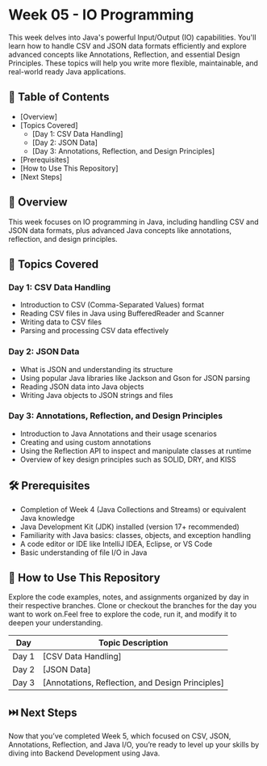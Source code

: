 # Week 05 - IO Programming

This week delves into Java's powerful Input/Output (IO) capabilities. You'll learn how to handle CSV and JSON data formats efficiently and explore advanced concepts like Annotations, Reflection, and essential Design Principles. These topics will help you write more flexible, maintainable, and real-world ready Java applications.

## 📑 Table of Contents
- [Overview]
- [Topics Covered]
  - [Day 1: CSV Data Handling]
  - [Day 2: JSON Data]
  - [Day 3: Annotations, Reflection, and Design Principles]
- [Prerequisites]
- [How to Use This Repository]
- [Next Steps]

## 🧠 Overview

This week focuses on IO programming in Java, including handling CSV and JSON data formats, plus advanced Java concepts like annotations, reflection, and design principles.

## 📘 Topics Covered

### Day 1: CSV Data Handling  
- Introduction to CSV (Comma-Separated Values) format  
- Reading CSV files in Java using BufferedReader and Scanner  
- Writing data to CSV files  
- Parsing and processing CSV data effectively  

### Day 2: JSON Data  
- What is JSON and understanding its structure  
- Using popular Java libraries like Jackson and Gson for JSON parsing  
- Reading JSON data into Java objects  
- Writing Java objects to JSON strings and files  

### Day 3: Annotations, Reflection, and Design Principles  
- Introduction to Java Annotations and their usage scenarios  
- Creating and using custom annotations  
- Using the Reflection API to inspect and manipulate classes at runtime  
- Overview of key design principles such as SOLID, DRY, and KISS  

## 🛠️ Prerequisites

- Completion of Week 4 (Java Collections and Streams) or equivalent Java knowledge  
- Java Development Kit (JDK) installed (version 17+ recommended)  
- Familiarity with Java basics: classes, objects, and exception handling  
- A code editor or IDE like IntelliJ IDEA, Eclipse, or VS Code  
- Basic understanding of file I/O in Java  

## 📂 How to Use This Repository

Explore the code examples, notes, and assignments organized by day in their respective branches. Clone or checkout the branches for the day you want to work on.Feel free to explore the code, run it, and modify it to deepen your understanding.

| Day   | Topic Description                                                                                                      | 
|-------|------------------------------------------------------------------------------------------------------------------------|
| Day 1 | [CSV Data Handling]                                  |
| Day 2 | [JSON Data]                                          |
| Day 3 | [Annotations, Reflection, and Design Principles]     |

## ⏭️ Next Steps

Now that you’ve completed Week 5, which focused on CSV, JSON, Annotations, Reflection, and Java I/O, you’re ready to level up your skills by diving into Backend Development using Java.
